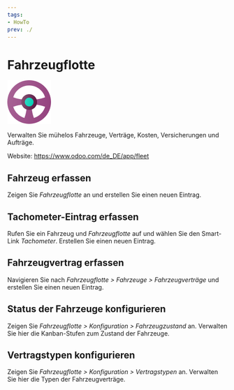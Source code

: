```yaml
---
tags:
- HowTo
prev: ./
---
```

# Fahrzeugflotte
![icons_odoo_fleet](assets/icons_odoo_fleet.png)

Verwalten Sie mühelos Fahrzeuge, Verträge, Kosten, Versicherungen und Aufträge.

Website: <https://www.odoo.com/de_DE/app/fleet>

## Fahrzeug erfassen

Zeigen Sie *Fahrzeugflotte* an und erstellen Sie einen neuen Eintrag.

## Tachometer-Eintrag erfassen

Rufen Sie ein Fahrzeug und *Fahrzeugflotte* auf und wählen Sie den Smart-Link *Tachometer*. Erstellen Sie einen neuen Eintrag.

## Fahrzeugvertrag erfassen

Navigieren Sie nach *Fahrzeugflotte > Fahrzeuge > Fahrzeugverträge* und erstellen Sie einen neuen Eintrag.

## Status der Fahrzeuge konfigurieren

Zeigen Sie *Fahrzeugflotte > Konfiguration > Fahrzeugzustand* an. Verwalten Sie hier die Kanban-Stufen zum Zustand der Fahrzeuge.

## Vertragstypen konfigurieren

Zeigen Sie *Fahrzeugflotte > Konfiguration > Vertragstypen* an. Verwalten Sie hier die Typen der Fahrzeugverträge.
